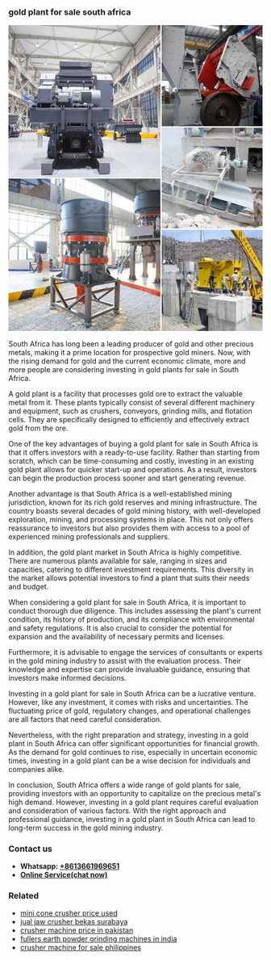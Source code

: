 <h3>gold plant for sale south africa</h3><img src='1706768188.jpg' alt=''><p>South Africa has long been a leading producer of gold and other precious metals, making it a prime location for prospective gold miners. Now, with the rising demand for gold and the current economic climate, more and more people are considering investing in gold plants for sale in South Africa.</p><p>A gold plant is a facility that processes gold ore to extract the valuable metal from it. These plants typically consist of several different machinery and equipment, such as crushers, conveyors, grinding mills, and flotation cells. They are specifically designed to efficiently and effectively extract gold from the ore.</p><p>One of the key advantages of buying a gold plant for sale in South Africa is that it offers investors with a ready-to-use facility. Rather than starting from scratch, which can be time-consuming and costly, investing in an existing gold plant allows for quicker start-up and operations. As a result, investors can begin the production process sooner and start generating revenue.</p><p>Another advantage is that South Africa is a well-established mining jurisdiction, known for its rich gold reserves and mining infrastructure. The country boasts several decades of gold mining history, with well-developed exploration, mining, and processing systems in place. This not only offers reassurance to investors but also provides them with access to a pool of experienced mining professionals and suppliers.</p><p>In addition, the gold plant market in South Africa is highly competitive. There are numerous plants available for sale, ranging in sizes and capacities, catering to different investment requirements. This diversity in the market allows potential investors to find a plant that suits their needs and budget.</p><p>When considering a gold plant for sale in South Africa, it is important to conduct thorough due diligence. This includes assessing the plant's current condition, its history of production, and its compliance with environmental and safety regulations. It is also crucial to consider the potential for expansion and the availability of necessary permits and licenses.</p><p>Furthermore, it is advisable to engage the services of consultants or experts in the gold mining industry to assist with the evaluation process. Their knowledge and expertise can provide invaluable guidance, ensuring that investors make informed decisions.</p><p>Investing in a gold plant for sale in South Africa can be a lucrative venture. However, like any investment, it comes with risks and uncertainties. The fluctuating price of gold, regulatory changes, and operational challenges are all factors that need careful consideration.</p><p>Nevertheless, with the right preparation and strategy, investing in a gold plant in South Africa can offer significant opportunities for financial growth. As the demand for gold continues to rise, especially in uncertain economic times, investing in a gold plant can be a wise decision for individuals and companies alike.</p><p>In conclusion, South Africa offers a wide range of gold plants for sale, providing investors with an opportunity to capitalize on the precious metal's high demand. However, investing in a gold plant requires careful evaluation and consideration of various factors. With the right approach and professional guidance, investing in a gold plant in South Africa can lead to long-term success in the gold mining industry.</p><h3>Contact us</h3><ul><li><strong>Whatsapp:&nbsp;<a href="https://wa.me/8613661969651">+8613661969651</a></strong></li><li><a href="https://swt.shibang-china.com/?git&amp;zhl&amp;gold plant for sale south africa"><strong>Online Service(chat now)</strong></a></li></ul><h3>Related</h3><ul><li><a href='mini cone crusher price used.md'>mini cone crusher price used</a></li><li><a href='jual jaw crusher bekas surabaya.md'>jual jaw crusher bekas surabaya</a></li><li><a href='crusher machine price in pakistan.md'>crusher machine price in pakistan</a></li><li><a href='fullers earth powder grinding machines in india.md'>fullers earth powder grinding machines in india</a></li><li><a href='crusher machine for sale philippines.md'>crusher machine for sale philippines</a></li></ul>